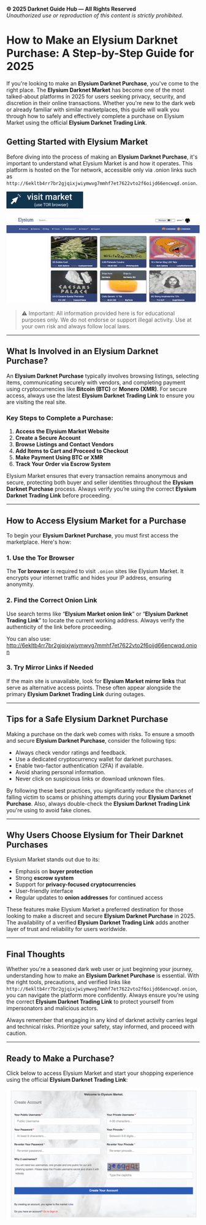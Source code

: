 **© 2025 Darknet Guide Hub — All Rights Reserved**  
*Unauthorized use or reproduction of this content is strictly prohibited.*

<meta name="msvalidate.01" content="77F4BDB992F6E433398B9BB10F015ED8" />

# How to Make an Elysium Darknet Purchase: A Step-by-Step Guide for 2025

If you're looking to make an **Elysium Darknet Purchase**, you've come to the right place. The **Elysium Darknet Market** has become one of the most talked-about platforms in 2025 for users seeking privacy, security, and discretion in their online transactions. Whether you're new to the dark web or already familiar with similar marketplaces, this guide will walk you through how to safely and effectively complete a purchase on Elysium Market using the official **Elysium Darknet Trading Link**.

## Getting Started with Elysium Market

Before diving into the process of making an **Elysium Darknet Purchase**, it's important to understand what Elysium Market is and how it operates. This platform is hosted on the Tor network, accessible only via .onion links such as `http://6ekltb4rr7br2gjqixjwiymwvg7mmhf7et7622vto2f6oijd66encwqd.onion`.

[<img src="/img/view.webp" width="200">](http://6ekltb4rr7br2gjqixjwiymwvg7mmhf7et7622vto2f6oijd66encwqd.onion)

<a href="http://6ekltb4rr7br2gjqixjwiymwvg7mmhf7et7622vto2f6oijd66encwqd.onion"><img src="/img/mono.webp" alt="Elysium Market Preview" style="max-width: 100%;"></a>

> ⚠️ Important: All information provided here is for educational purposes only. We do not endorse or support illegal activity. Use at your own risk and always follow local laws.

---

## What Is Involved in an Elysium Darknet Purchase?

An **Elysium Darknet Purchase** typically involves browsing listings, selecting items, communicating securely with vendors, and completing payment using cryptocurrencies like **Bitcoin (BTC)** or **Monero (XMR)**. For secure access, always use the latest **Elysium Darknet Trading Link** to ensure you are visiting the real site.

### Key Steps to Complete a Purchase:

1. **Access the Elysium Market Website**
2. **Create a Secure Account**
3. **Browse Listings and Contact Vendors**
4. **Add Items to Cart and Proceed to Checkout**
5. **Make Payment Using BTC or XMR**
6. **Track Your Order via Escrow System**

Elysium Market ensures that every transaction remains anonymous and secure, protecting both buyer and seller identities throughout the **Elysium Darknet Purchase** process. Always verify you’re using the correct **Elysium Darknet Trading Link** before proceeding.

---

## How to Access Elysium Market for a Purchase

To begin your **Elysium Darknet Purchase**, you must first access the marketplace. Here's how:

### 1. Use the Tor Browser

The **Tor browser** is required to visit `.onion` sites like Elysium Market. It encrypts your internet traffic and hides your IP address, ensuring anonymity.

### 2. Find the Correct Onion Link

Use search terms like “**Elysium Market onion link**” or “**Elysium Darknet Trading Link**” to locate the current working address. Always verify the authenticity of the link before proceeding.

You can also use:
http://6ekltb4rr7br2gjqixjwiymwvg7mmhf7et7622vto2f6oijd66encwqd.onion


### 3. Try Mirror Links if Needed

If the main site is unavailable, look for **Elysium Market mirror links** that serve as alternative access points. These often appear alongside the primary **Elysium Darknet Trading Link** during outages.

---

## Tips for a Safe Elysium Darknet Purchase

Making a purchase on the dark web comes with risks. To ensure a smooth and secure **Elysium Darknet Purchase**, consider the following tips:

- Always check vendor ratings and feedback.
- Use a dedicated cryptocurrency wallet for darknet purchases.
- Enable two-factor authentication (2FA) if available.
- Avoid sharing personal information.
- Never click on suspicious links or download unknown files.

By following these best practices, you significantly reduce the chances of falling victim to scams or phishing attempts during your **Elysium Darknet Purchase**. Also, always double-check the **Elysium Darknet Trading Link** you're using to avoid fake clones.

---

## Why Users Choose Elysium for Their Darknet Purchases

Elysium Market stands out due to its:

- Emphasis on **buyer protection**
- Strong **escrow system**
- Support for **privacy-focused cryptocurrencies**
- User-friendly interface
- Regular updates to **onion addresses** for continued access

These features make Elysium Market a preferred destination for those looking to make a discreet and secure **Elysium Darknet Purchase** in 2025. The availability of a verified **Elysium Darknet Trading Link** adds another layer of trust and reliability for users worldwide.

---

## Final Thoughts

Whether you're a seasoned dark web user or just beginning your journey, understanding how to make an **Elysium Darknet Purchase** is essential. With the right tools, precautions, and verified links like `http://6ekltb4rr7br2gjqixjwiymwvg7mmhf7et7622vto2f6oijd66encwqd.onion`, you can navigate the platform more confidently. Always ensure you're using the correct **Elysium Darknet Trading Link** to protect yourself from impersonators and malicious actors.

Always remember that engaging in any kind of darknet activity carries legal and technical risks. Prioritize your safety, stay informed, and proceed with caution.

---

## Ready to Make a Purchase?

Click below to access Elysium Market and start your shopping experience using the official **Elysium Darknet Trading Link**:

<a href="http://6ekltb4rr7br2gjqixjwiymwvg7mmhf7et7622vto2f6oijd66encwqd.onion"><img src="/img/alert.webp" alt="Elysium Login" style="max-width: 100%;"></a>
